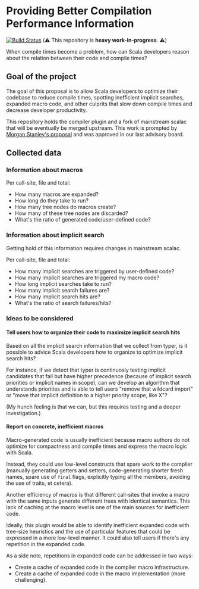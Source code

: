 # Providing Better Compilation Performance Information
[![Build
Status](https://platform-ci.scala-lang.org/api/badges/scalacenter/scalac-profiling/status.svg)](https://platform-ci.scala-lang.org/scalacenter/scalac-profiling)
(:warning: This repository is **heavy work-in-progress**. :warning:)

When compile times become a problem, how can Scala developers reason about
the relation between their code and compile times?

## Goal of the project
The goal of this proposal is to allow Scala developers to optimize their
codebase to reduce compile times, spotting inefficient implicit searches,
expanded macro code, and other culprits that slow down compile times and
decrease developer productivity.

This repository holds the compiler plugin and a fork of mainstream scalac
that will be eventually be merged upstream. This work is prompted by [Morgan
Stanley's proposal](PROPOSAL.md) and was approved in our last advisory board.
## Collected data

### Information about macros
Per call-site, file and total:
* How many macros are expanded?
* How long do they take to run?
* How many tree nodes do macros create?
* How many of these tree nodes are discarded?
* What's the ratio of generated code/user-defined code?

### Information about implicit search
Getting hold of this information requires changes in mainstream scalac.

Per call-site, file and total:
* How many implicit searches are triggered by user-defined code?
* How many implicit searches are triggered my macro code?
* How long implicit searches take to run?
* How many implicit search failures are?
* How many implicit search hits are?
* What's the ratio of search failures/hits?

### Ideas to be considered

#### Tell users how to organize their code to maximize implicit search hits
Based on all the implicit search information that we collect from typer, is
it possible to advice Scala developers how to organize to optimize implicit
search hits?

For instance, if we detect that typer is continuosly testing implicit
candidates that fail but have higher precedence (because of implicit search
priorities or implicit names in scope), can we develop an algorithm that
understands priorities and is able to tell users "remove that wildcard
import" or "move that implicit definition to a higher priority scope, like
X"?

(My hunch feeling is that we can, but this requires testing and a deeper
investigation.)
#### Report on concrete, inefficient macros
Macro-generated code is usually inefficient because macro authors do not
optimize for compactness and compile times and express the macro logic with
Scala.

Instead, they could use low-level constructs that spare work to the compiler
(manually generating getters and setters, code-generating shorter fresh
names, spare use of `final` flags, explicitly typing all the members,
avoiding the use of traits, et cetera).

Another efficiency of macros is that different call-sites that invoke a macro
with the same inputs generate different trees with identical semantics. This
lack of caching at the macro level is one of the main sources for inefficient
code.

Ideally, this plugin would be able to identify inefficient expanded code with
tree-size heuristics and the use of particular features that could be
expressed in a more low-level manner. It could also tell users if there's any
repetition in the expanded code.

As a side note, repetitions in expanded code can be addressed in two ways:
* Create a cache of expanded code in the compiler macro infrastructure.
* Create a cache of expanded code in the macro implementation (more
  challenging).